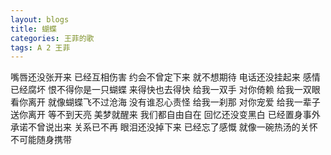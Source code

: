 ```yaml
---
layout: blogs
title: 蝴蝶
categories: 王菲的歌
tags: A 2 王菲
---
```

嘴唇还没张开来 已经互相伤害
约会不曾定下来 就不想期待
电话还没挂起来 感情已经腐坏
恨不得你是一只蝴蝶 来得快也去得快
给我一双手 对你倚赖
给我一双眼 看你离开
就像蝴蝶飞不过沧海 没有谁忍心责怪
给我一刹那 对你宠爱
给我一辈子 送你离开
等不到天亮 美梦就醒来
我们都自由自在
回忆还没变黑白 已经置身事外
承诺不曾说出来 关系已不再
眼泪还没掉下来 已经忘了感慨
就像一碗热汤的关怀 不可能随身携带